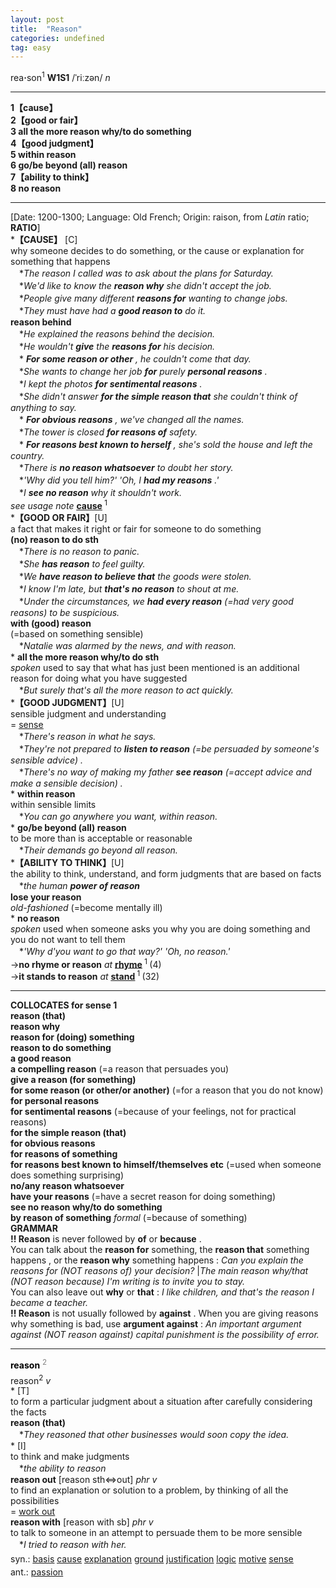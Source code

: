 ```yaml
---
layout: post
title:  "Reason"
categories: undefined
tag: easy
---
```

<DIV style="MARGIN: 0px 0px 5px">rea<B>·</B>son<SUP>1</SUP> <B>W1S1</B> /ˈriːzən/ <I>n</I>
<HR>
<B>1【cause】</B><BR><B>2【good or fair】</B><BR><B>3 all the more reason why/to do something</B><BR><B>4【good judgment】</B><BR><B>5 within reason</B><BR><B>6 go/be beyond (all) reason</B><BR><B>7【ability to think】</B><BR><B>8 no reason</B>
<HR>
[Date: 1200-1300; Language: Old French; Origin: raison, from <I>Latin</I> ratio; <B>RATIO</B>]<BR>*<B>【CAUSE】</B> [C] <BR>why someone decides to do something, or the cause or explanation for something that happens<BR>　*<I>The reason I called was to ask about the plans for Saturday.</I><BR>　*<I>We'd like to know the <B>reason why</B> she didn't accept the job.</I><BR>　*<I>People give many different <B>reasons for</B> wanting to change jobs.</I><BR>　*<I>They must have had a <B>good reason to</B> do it.</I><BR><B>reason behind</B><BR>　*<I>He explained the reasons behind the decision.</I><BR>　*<I>He wouldn't <B>give</B> the <B>reasons for</B> his decision.</I><BR>　*<I> <B>For some reason or other</B> , he couldn't come that day.</I><BR>　*<I>She wants to change her job <B>for</B> purely <B>personal reasons</B> .</I><BR>　*<I>I kept the photos <B>for sentimental reasons</B> .</I><BR>　*<I>She didn't answer <B>for the simple reason that</B> she couldn't think of anything to say.</I><BR>　*<I> <B>For obvious reasons</B> , we've changed all the names.</I><BR>　*<I>The tower is closed <B>for reasons of</B> safety.</I><BR>　*<I> <B>For reasons best known to herself</B> , she's sold the house and left the country.</I><BR>　*<I>There is <B>no reason whatsoever</B> to doubt her story.</I><BR>　*<I>'Why did you tell him?' 'Oh, I <B>had my reasons</B> .'</I><BR>　*<I>I <B>see no reason</B> why it shouldn't work.</I><BR><I>see usage note</I> <B><A href="{{ site.baseurl }}/cause"><U>cause</U></A> </B><SUP>1 </SUP><BR>*<B>【GOOD OR FAIR】</B>[U]<BR>a fact that makes it right or fair for someone to do something<BR><B>(no) reason to do sth</B><BR>　*<I>There is no reason to panic.</I><BR>　*<I>She <B>has reason</B> to feel guilty.</I><BR>　*<I>We <B>have reason to believe that</B> the goods were stolen.</I><BR>　*<I>I know I'm late, but <B>that's no reason</B> to shout at me.</I><BR>　*<I>Under the circumstances, we <B>had every reason</B> (=had very good reasons) to be suspicious.</I><BR><B>with (good) reason</B><BR>(=based on something sensible)<BR>　*<I>Natalie was alarmed by the news, and with reason.</I><BR>* <B>all the more reason why/to do sth</B><BR><I>spoken</I> used to say that what has just been mentioned is an additional reason for doing what you have suggested<BR>　*<I>But surely that's all the more reason to act quickly.</I><BR>*<B>【GOOD JUDGMENT】</B>[U]<BR>sensible judgment and understanding<BR>= <A href="{{ site.baseurl }}/sense"><U>sense</U></A><BR>　*<I>There's reason in what he says.</I><BR>　*<I>They're not prepared to <B>listen to reason</B> (=be persuaded by someone's sensible advice) .</I><BR>　*<I>There's no way of making my father <B>see reason</B> (=accept advice and make a sensible decision) .</I><BR>* <B>within reason</B><BR>within sensible limits<BR>　*<I>You can go anywhere you want, within reason.</I><BR>* <B>go/be beyond (all) reason</B><BR>to be more than is acceptable or reasonable<BR>　*<I>Their demands go beyond all reason.</I><BR>*<B>【ABILITY TO THINK】</B>[U]<BR>the ability to think, understand, and form judgments that are based on facts<BR>　*<I>the human <B>power of reason</B> </I><BR><B>lose your reason</B><BR><I>old-fashioned</I> (=become mentally ill) <BR>* <B>no reason</B><BR><I>spoken</I> used when someone asks you why you are doing something and you do not want to tell them<BR>　*<I>'Why d'you want to go that way?' 'Oh, no reason.'</I><BR>→<B>no rhyme or reason</B> <I>at</I> <B><A href="{{ site.baseurl }}/rhyme"><U>rhyme</U></A> </B><SUP>1 </SUP>(4)<BR>→<B>it stands to reason</B> <I>at</I> <B><A href="{{ site.baseurl }}/stand"><U>stand</U></A> </B><SUP>1 </SUP>(32)
<HR>
<B>COLLOCATES for sense 1</B> <BR><B>reason (that)</B> <BR><B>reason why</B> <BR><B>reason for (doing) something</B> <BR><B>reason to do something</B> <BR><B>a good reason</B> <BR><B>a compelling reason</B> (=a reason that persuades you) <BR><B>give a reason (for something)</B> <BR><B>for some reason (or other/or another)</B> (=for a reason that you do not know) <BR><B>for personal reasons</B> <BR><B>for sentimental reasons</B> (=because of your feelings, not for practical reasons) <BR><B>for the simple reason (that)</B> <BR><B>for obvious reasons</B> <BR><B>for reasons of something</B> <BR><B>for reasons best known to himself/themselves etc</B> (=used when someone does something surprising) <BR><B>no/any reason whatsoever</B> <BR><B>have your reasons</B> (=have a secret reason for doing something) <BR><B>see no reason why/to do something</B> <BR><B>by reason of something</B> <I>formal</I> (=because of something) <BR><B>GRAMMAR</B> <BR><B>!! Reason</B> is never followed by <B>of</B> or <B>because</B> . <BR>You can talk about the <B>reason for</B> something, the <B>reason that</B> something happens , or the <B>reason why</B> something happens : <I>Can you explain the reasons for (NOT reasons of) your decision?</I> |<I>The main reason why/that (NOT reason because) I'm writing is to invite you to stay.</I> <BR>You can also leave out <B>why</B> or <B>that</B> : <I>I like children, and that's the reason I became a teacher.</I> <BR><B>!! Reason</B> is not usually followed by <B>against</B> . When you are giving reasons why something is bad, use <B>argument against</B> : <I>An important argument against (NOT reason against) capital punishment is the possibility of error.</I>
<HR>
</DIV>
<DIV style="COLOR: #808080; MARGIN: 0px 0px 5px; LINE-HEIGHT: normal"><SPAN style="FONT-SIZE: 10.5pt; COLOR: #000000; LINE-HEIGHT: normal"><B>reason</B></SPAN> <SUP style="FONT-SIZE: 83%; LINE-HEIGHT: normal">2</SUP> </DIV>
<DIV style="MARGIN: 0px 0px 5px">reason<SUP>2</SUP> <I>v</I> <BR>* [T] <BR>to form a particular judgment about a situation after carefully considering the facts<BR><B>reason (that)</B><BR>　*<I>They reasoned that other businesses would soon copy the idea.</I><BR>* [I] <BR>to think and make judgments<BR>　*<I>the ability to reason</I><BR><B>reason out</B> [reason sth⇔out] <I>phr v</I><BR>to find an explanation or solution to a problem, by thinking of all the possibilities<BR>= <A href="{{ site.baseurl }}/work%20out"><U>work out</U></A><BR><B>reason with</B> [reason with sb] <I>phr v</I><BR>to talk to someone in an attempt to persuade them to be more sensible<BR>　*<I>I tried to reason with her.</I></DIV>
<DIV style="MARGIN: 0px 0px 5px">
<DIV style="MARGIN: 4px 0px">syn.: <A href="{{ site.baseurl }}/basis"><U>basis</U></A> <A href="{{ site.baseurl }}/cause"><U>cause</U></A> <A href="{{ site.baseurl }}/explanation"><U>explanation</U></A> <A href="{{ site.baseurl }}/ground"><U>ground</U></A> <A href="{{ site.baseurl }}/justification"><U>justification</U></A> <A href="{{ site.baseurl }}/logic"><U>logic</U></A> <A href="{{ site.baseurl }}/motive"><U>motive</U></A> <A href="{{ site.baseurl }}/sense"><U>sense</U></A></DIV>
<DIV style="MARGIN: 4px 0px">ant.: <A href="{{ site.baseurl }}/passion"><U>passion</U></A></DIV></DIV>
